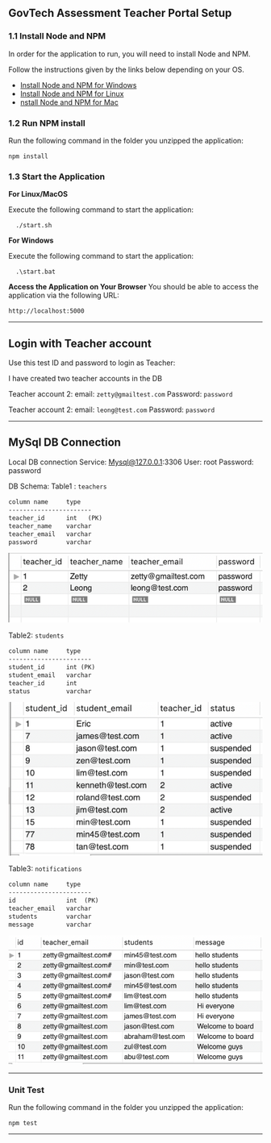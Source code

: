 ## GovTech Assessment Teacher Portal Setup

### 1.1 Install Node and NPM

In order for the application to run, you will need to install Node and NPM.

Follow the instructions given by the links below depending on your OS.

- [Install Node and NPM for Windows](http://blog.teamtreehouse.com/install-node-js-npm-windows)
- [Install Node and NPM for Linux](http://blog.teamtreehouse.com/install-node-js-npm-linux)
- [nstall Node and NPM for Mac](http://blog.teamtreehouse.com/install-node-js-npm-mac)


### 1.2 Run NPM install

Run the following command in the folder you unzipped the application:
```
npm install
```

### 1.3 Start the Application

**For Linux/MacOS**

Execute the following command to start the application:
```
  ./start.sh
```


**For Windows**

Execute the following command to start the application:
```
  .\start.bat
```


**Access the Application on Your Browser**
You should be able to access the application via the following URL:

```
http://localhost:5000
```
---
## Login with Teacher account

Use this test ID and password to login as Teacher:

I have created two teacher accounts in the DB

Teacher account 2:
email: `zetty@gmailtest.com`
Password: `password`

Teacher account 2:
email: `leong@test.com`
Password: `password`

---
## MySql DB Connection

Local DB connection
Service: Mysql@127.0.0.1:3306
User: root
Password: password

DB Schema:
Table1 : `teachers`

```
column name  	type 
-----------------------
teacher_id		int   (PK)
teacher_name	varchar
teacher_email	varchar
password 		varchar
```
![Teachers table Screenshot](screenshot_teacher_table.png)

Table2: `students`

```
column name  	type 
-----------------------
student_id		int (PK)
student_email	varchar
teacher_id		int
status 			varchar
```
![Students table Screenshot](screenshot_student_table.png)

Table3: `notifications`

```
column name  	type 
-----------------------
id				int  (PK)
teacher_email	varchar
students		varchar
message 		varchar
```
![Notification table Screenshot](screenshot_notification_table.png)

---
### Unit Test
Run the following command in the folder you unzipped the application:
```
npm test
```

---